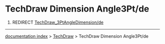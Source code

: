 # TechDraw Dimension Angle3Pt/de
1.  REDIRECT [TechDraw\_3PtAngleDimension/de](TechDraw_3PtAngleDimension/de.md)

---
[documentation index](../README.md) > [TechDraw](TechDraw_Workbench.md) > TechDraw Dimension Angle3Pt/de
